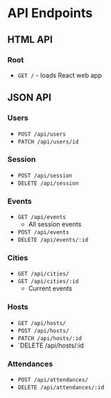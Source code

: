 # API Endpoints

## HTML API

### Root

- `GET /` - loads React web app

## JSON API

### Users

- `POST /api/users`
- `PATCH /api/users/id`

### Session

- `POST /api/session`
- `DELETE /api/session`

### Events

- `GET /api/events`
  - All session events
- `POST /api/events`
- `DELETE /api/events/:id`

### Cities

- `GET /api/cities/`
- `GET /api/cities/:id`
  - Current events

### Hosts

- `GET /api/hosts/`
- `POST /api/hosts/`
- `PATCH /api/hosts/:id`
- `DELETE /api/hosts/:id

### Attendances

- `POST /api/attendances/`
- `DELETE /api/attendances/:id`
